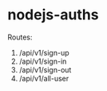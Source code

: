 # nodejs-auths

Routes:
1. /api/v1/sign-up
2. /api/v1/sign-in
3. /api/v1/sign-out
4. /api/v1/all-user
